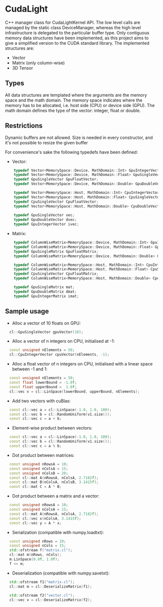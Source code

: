 # CudaLight
C++ manager class for CudaLightKernel API. The low level calls are managed by the static class DeviceManager, whereas the high level infrastructure is delegated to the particular buffer type. Only contiguous memory data structures have been implemented, as this project aims to give a simplified version to the CUDA standard library. The implemented structures are:

- Vector
- Matrix (only column-wise)
- 3D Tensor

## Types
All data structures are templated where the arguments are the memory space and the math domain. The memory space indicates where the memory has to be allocated, i.e. host side (CPU) or device side (GPU). The math domain defines the type of the vector: integer, float or double.

## Restrictions
Dynamic buffers are not allowed. Size is needed in every constructor, and it's not possible to resize the given buffer

For convenience's sake the following typedefs have been defined:

- Vector:
```c++
	typedef Vector<MemorySpace::Device, MathDomain::Int> GpuIntegerVector;
	typedef Vector<MemorySpace::Device, MathDomain::Float> GpuSingleVector;
	typedef GpuSingleVector GpuFloatVector;
	typedef Vector<MemorySpace::Device, MathDomain::Double> GpuDoubleVector;

	typedef Vector<MemorySpace::Host, MathDomain::Int> CpuIntegerVector;
	typedef Vector<MemorySpace::Host, MathDomain::Float> CpuSingleVector;
	typedef CpuSingleVector CpuFloatVector;
	typedef Vector<MemorySpace::Host, MathDomain::Double> CpuDoubleVector;
	
	typedef GpuSingleVector vec;
	typedef GpuDoubleVector dvec;
	typedef GpuIntegerVector ivec;
```

- Matrix:
```c++
	typedef ColumnWiseMatrix<MemorySpace::Device, MathDomain::Int> GpuIntegerMatrix;
	typedef ColumnWiseMatrix<MemorySpace::Device, MathDomain::Float> GpuSingleMatrix;
	typedef GpuSingleMatrix GpuFloatMatrix;
	typedef ColumnWiseMatrix<MemorySpace::Device, MathDomain::Double> GpuDoubleMatrix;

	typedef ColumnWiseMatrix<MemorySpace::Host, MathDomain::Int> CpuIntegerMatrix;
	typedef ColumnWiseMatrix<MemorySpace::Host, MathDomain::Float> CpuSingleMatrix;
	typedef CpuSingleVector CpuFloatMatrix;
	typedef ColumnWiseMatrix<MemorySpace::Host, MathDomain::Double> CpuDoubleMatrix;

	typedef GpuSingleMatrix mat;
	typedef GpuDoubleMatrix dmat;
	typedef GpuIntegerMatrix imat;
```

## Sample usage
- Alloc a vector of 10 floats on GPU:
```c++
  cl::GpuSingleVector gpuVector(10);
```

- Alloc a vector of n integers on CPU, initialised at -1:
```c++
  const unsigned nElements = 50;
  cl::CpuIntegerVector cpuVector(nElements, -1);
```

- Alloc a float vector of n integers on CPU, initialised with a linear space between -1 and 1:
```c++
  const unsigned nElements = 50;
  const float lowerBound = -1.0f;
  const float upperBound =  1.0f;
  cl::vec v = cl::LinSpace(lowerBound, upperBound, nElements);
```

- Add two vectors with cuBlas:
```c++
  const cl::vec a = cl::LinSpace(-1.0, 1.0, 100);
  const cl::vec b = cl::RandomUniform(v1.size());
  const cl::vec c = a + b;
```

- Element-wise product between vectors:
```c++
  const cl::vec a = cl::LinSpace(-1.0, 1.0, 100);
  const cl::vec b = cl::RandomUniform(v1.size());
  const cl::vec c = a % b;
```

- Dot product between matrices:
```c++
  const unsigned nRowsA = 10;
  const unsigned nColsA = 15;
  const unsigned nColsB = 20;
  const cl::mat A(nRowsA, nColsA, 2.7182f);
  const cl::mat B(nColsA, nColsB, 3.1415f);
  const cl::mat C = A * B;
```

- Dot product between a matrix and a vector:
```c++
  const unsigned nRowsA = 10;
  const unsigned nColsA = 15;
  const cl::mat A(nRowsA, nColsA, 2.7182f);
  const cl::vec x(nColsA, 3.1415f);
  const cl::vec y = A * x;
```

- Serialization (compatible with numpy.loadtxt):
```c++
  const unsigned nRows = 10;
  const unsigned nCols = 15;
  std::ofstream f("matrix.cl");
  cl::mat m(nRows, nCols);
  m.LinSpace(0.0f, 1.0f);
  f << m;
```

- Deserialization (compatible with numpy.savetxt):
```c++
  std::ofstream f1("matrix.cl");
  cl::mat m = cl::DeserializeMatrix(f1);
  
  std::ofstream f2("vector.cl");
  cl::vec v = cl::DeserializeMatrix(f2);
```

